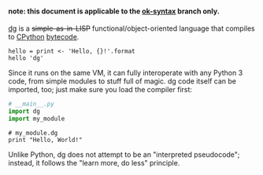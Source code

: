 #### note: this document is applicable to the [ok-syntax](https://github.com/pyos/dg/tree/ok-syntax) branch only.

[dg](https://github.com/pyos/dg)
is a ~~simple-as-in-LISP~~ functional/object-oriented language that compiles to
[CPython](http://python.org/) [bytecode](http://docs.python.org/dev/library/dis.html).

```dg
hello = print <- 'Hello, {}!'.format
hello 'dg'
```

Since it runs on the same VM, it can fully interoperate with any Python 3
code, from simple modules to stuff full of magic. dg code itself can be imported,
too; just make sure you load the compiler first:

```python
# __main__.py
import dg
import my_module
```

```dg
# my_module.dg
print "Hello, World!"
```

Unlike Python, dg does not attempt to be an "interpreted pseudocode";
instead, it follows the "learn more, do less" principle.
